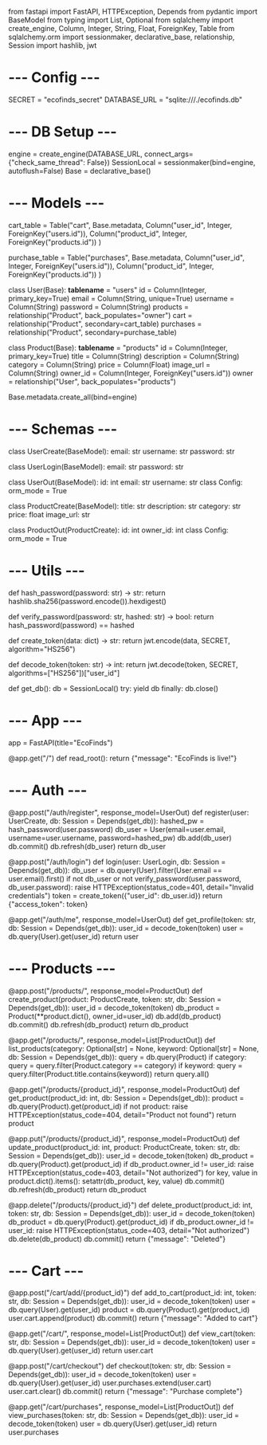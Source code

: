 from fastapi import FastAPI, HTTPException, Depends
from pydantic import BaseModel
from typing import List, Optional
from sqlalchemy import create_engine, Column, Integer, String, Float, ForeignKey, Table
from sqlalchemy.orm import sessionmaker, declarative_base, relationship, Session
import hashlib, jwt

# --- Config ---
SECRET = "ecofinds_secret"
DATABASE_URL = "sqlite:///./ecofinds.db"

# --- DB Setup ---
engine = create_engine(DATABASE_URL, connect_args={"check_same_thread": False})
SessionLocal = sessionmaker(bind=engine, autoflush=False)
Base = declarative_base()

# --- Models ---
cart_table = Table("cart", Base.metadata,
    Column("user_id", Integer, ForeignKey("users.id")),
    Column("product_id", Integer, ForeignKey("products.id"))
)

purchase_table = Table("purchases", Base.metadata,
    Column("user_id", Integer, ForeignKey("users.id")),
    Column("product_id", Integer, ForeignKey("products.id"))
)

class User(Base):
    __tablename__ = "users"
    id = Column(Integer, primary_key=True)
    email = Column(String, unique=True)
    username = Column(String)
    password = Column(String)
    products = relationship("Product", back_populates="owner")
    cart = relationship("Product", secondary=cart_table)
    purchases = relationship("Product", secondary=purchase_table)

class Product(Base):
    __tablename__ = "products"
    id = Column(Integer, primary_key=True)
    title = Column(String)
    description = Column(String)
    category = Column(String)
    price = Column(Float)
    image_url = Column(String)
    owner_id = Column(Integer, ForeignKey("users.id"))
    owner = relationship("User", back_populates="products")

Base.metadata.create_all(bind=engine)

# --- Schemas ---
class UserCreate(BaseModel):
    email: str
    username: str
    password: str

class UserLogin(BaseModel):
    email: str
    password: str

class UserOut(BaseModel):
    id: int
    email: str
    username: str
    class Config:
        orm_mode = True

class ProductCreate(BaseModel):
    title: str
    description: str
    category: str
    price: float
    image_url: str

class ProductOut(ProductCreate):
    id: int
    owner_id: int
    class Config:
        orm_mode = True

# --- Utils ---
def hash_password(password: str) -> str:
    return hashlib.sha256(password.encode()).hexdigest()

def verify_password(password: str, hashed: str) -> bool:
    return hash_password(password) == hashed

def create_token(data: dict) -> str:
    return jwt.encode(data, SECRET, algorithm="HS256")

def decode_token(token: str) -> int:
    return jwt.decode(token, SECRET, algorithms=["HS256"])["user_id"]

def get_db():
    db = SessionLocal()
    try:
        yield db
    finally:
        db.close()

# --- App ---
app = FastAPI(title="EcoFinds")

@app.get("/")
def read_root():
    return {"message": "EcoFinds is live!"}

# --- Auth ---
@app.post("/auth/register", response_model=UserOut)
def register(user: UserCreate, db: Session = Depends(get_db)):
    hashed_pw = hash_password(user.password)
    db_user = User(email=user.email, username=user.username, password=hashed_pw)
    db.add(db_user)
    db.commit()
    db.refresh(db_user)
    return db_user

@app.post("/auth/login")
def login(user: UserLogin, db: Session = Depends(get_db)):
    db_user = db.query(User).filter(User.email == user.email).first()
    if not db_user or not verify_password(user.password, db_user.password):
        raise HTTPException(status_code=401, detail="Invalid credentials")
    token = create_token({"user_id": db_user.id})
    return {"access_token": token}

@app.get("/auth/me", response_model=UserOut)
def get_profile(token: str, db: Session = Depends(get_db)):
    user_id = decode_token(token)
    user = db.query(User).get(user_id)
    return user

# --- Products ---
@app.post("/products/", response_model=ProductOut)
def create_product(product: ProductCreate, token: str, db: Session = Depends(get_db)):
    user_id = decode_token(token)
    db_product = Product(**product.dict(), owner_id=user_id)
    db.add(db_product)
    db.commit()
    db.refresh(db_product)
    return db_product

@app.get("/products/", response_model=List[ProductOut])
def list_products(category: Optional[str] = None, keyword: Optional[str] = None, db: Session = Depends(get_db)):
    query = db.query(Product)
    if category:
        query = query.filter(Product.category == category)
    if keyword:
        query = query.filter(Product.title.contains(keyword))
    return query.all()

@app.get("/products/{product_id}", response_model=ProductOut)
def get_product(product_id: int, db: Session = Depends(get_db)):
    product = db.query(Product).get(product_id)
    if not product:
        raise HTTPException(status_code=404, detail="Product not found")
    return product

@app.put("/products/{product_id}", response_model=ProductOut)
def update_product(product_id: int, product: ProductCreate, token: str, db: Session = Depends(get_db)):
    user_id = decode_token(token)
    db_product = db.query(Product).get(product_id)
    if db_product.owner_id != user_id:
        raise HTTPException(status_code=403, detail="Not authorized")
    for key, value in product.dict().items():
        setattr(db_product, key, value)
    db.commit()
    db.refresh(db_product)
    return db_product

@app.delete("/products/{product_id}")
def delete_product(product_id: int, token: str, db: Session = Depends(get_db)):
    user_id = decode_token(token)
    db_product = db.query(Product).get(product_id)
    if db_product.owner_id != user_id:
        raise HTTPException(status_code=403, detail="Not authorized")
    db.delete(db_product)
    db.commit()
    return {"message": "Deleted"}

# --- Cart ---
@app.post("/cart/add/{product_id}")
def add_to_cart(product_id: int, token: str, db: Session = Depends(get_db)):
    user_id = decode_token(token)
    user = db.query(User).get(user_id)
    product = db.query(Product).get(product_id)
    user.cart.append(product)
    db.commit()
    return {"message": "Added to cart"}

@app.get("/cart/", response_model=List[ProductOut])
def view_cart(token: str, db: Session = Depends(get_db)):
    user_id = decode_token(token)
    user = db.query(User).get(user_id)
    return user.cart

@app.post("/cart/checkout")
def checkout(token: str, db: Session = Depends(get_db)):
    user_id = decode_token(token)
    user = db.query(User).get(user_id)
    user.purchases.extend(user.cart)
    user.cart.clear()
    db.commit()
    return {"message": "Purchase complete"}

@app.get("/cart/purchases", response_model=List[ProductOut])
def view_purchases(token: str, db: Session = Depends(get_db)):
    user_id = decode_token(token)
    user = db.query(User).get(user_id)
    return user.purchases
